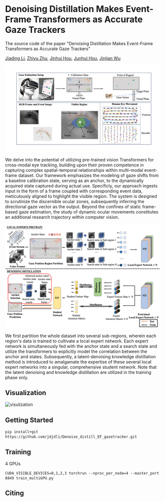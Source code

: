 # Denoising Distillation Makes Event-Frame Transformers as Accurate Gaze Trackers

The source code of the paper "Denoising Distillation Makes Event-Frame Transformers as Accurate Gaze Trackers"


[Jiading Li](https://alexander-kirillov.github.io/), [Zhiyu Zhu](https://scholars.cityu.edu.hk/en/persons/zhiyu-zhu(5432dc82-cfd7-473d-afbb-fa6d4cf25331).html), [Jinhui Hou](https://scholars.cityu.edu.hk/en/persons/jinhui-hou(4a1e6c89-e054-420a-bb67-fce3c89ee7eb).html), [Junhui Hou](https://scholars.cityu.edu.hk/en/persons/junhui-hou(1e5e437a-b84d-471d-af08-5f13a2d0b1c3).html), [Jinjian Wu](https://web.xidian.edu.cn/wjj/)


![Overview](asset/overview.png?raw=true)

We delve into the potential of utilizing pre-trained vision Transformers for cross-modal eye tracking, building upon their proven competence in capturing complex spatial-temporal relationships within multi-modal event-frame dataset. Our framework emphasizes the modeling of gaze shifts from a baseline calibration state, serving as an anchor, to the dynamically acquired state captured during actual use. Specificly, our approach ingests input in the form of a frame coupled with corresponding event data, meticulously aligned to highlight the visible region. The system is designed to scrutinize the discernible ocular zones, subsequently inferring the directional gaze vector as the output. Beyond the confines of static frame-based gaze estimation, the study of dynamic ocular movements constitutes an additional research trajectory within computer vision.

![Framework](asset/twostage.png?raw=true)

We first partition the whole dataset into several sub-regions, wherein each region's data is trained to cultivate a local expert network. Each expert network is simultaneously fed with the anchor state and a search state and utilize the transformers to explicitly model the correlation between the anchor and states. Subsequently, a latent-denoising knowledge distillation method is introduced to amalgamate the expertise of these several local expert networks into a singular, comprehensive student network. Note that the latent denoising and knowledge distillation are utilized in the training phase only.


## Visualization
![visulization](asset/visualization.gif)

## Getting Started

```
pip install+git https://github.com/jdjdli/Denoise_distill_EF_gazetracker.git
```




## Training
4 GPUs
```
CUDA_VISIBLE_DEVICES=0,1,2,3 torchrun --nproc_per_node=4 --master_port 8849 train_multiGPU.py
```


## Citing
```
```
